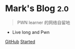 
# Mark's Blog <small>2.0</small>

> PWN learner 的网络自留地

- Live long and Pwn

[GitHub](https://github.com/mark0519)
[Started](/README)